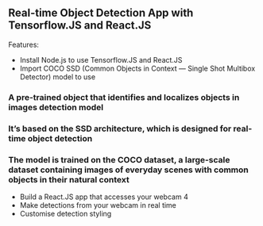 ## Real-time Object Detection App with Tensorflow.JS and React.JS 

Features:
- Install Node.js to use Tensorflow.JS and React.JS
- Import COCO SSD (Common Objects in Context — Single Shot Multibox Detector) model to use
### A pre-trained object that identifies and localizes objects in images detection model
###  It’s based on the SSD architecture, which is designed for real-time object detection
###  The model is trained on the COCO dataset, a large-scale dataset containing images of everyday scenes with common objects in their natural context
  
- Build a React.JS app that accesses your webcam 4
- Make detections from your webcam in real time
- Customise detection styling
